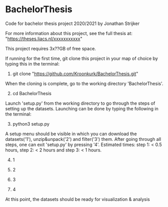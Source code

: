 # BachelorThesis
Code for bachelor thesis project 2020/2021 by Jonathan Strijker

For more information about this project, see the full thesis at: "https://theses.liacs.nl/xxxxxxxxxxx"

This project requires 3x??GB of free space.

If running for the first time, git clone this project in your map of choice by typing this in the terminal:
1. git clone "https://github.com/Kroonkurk/BachelorThesis.git"

When the cloning is complete, go to the working directory 'BachelorThesis'.

2. cd BachelorThesis 

Launch 'setup.py' from the working directory to go through the steps of setting up the datasets. Launching can be done by typing the following in the terminal:

3. python3 setup.py

A setup menu should be visible in which you can download the datasets('1'), unzip&unpack('2') and filter('3') them. After going through all steps, one can exit 'setup.py' by pressing '4'. Estimated times: step 1: < 0.5 hours, step 2: < 2 hours and step 3: < 1 hours.

4. 1

5. 2

6. 3

7. 4

At this point, the datasets should be ready for visualization & analysis
